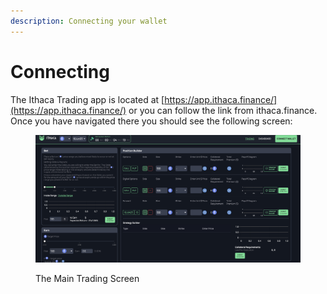 ```yaml
---
description: Connecting your wallet
---
```


# Connecting

The Ithaca Trading app is located at [https://app.ithaca.finance/](https://app.ithaca.finance/) or you can follow the link from ithaca.finance. Once you have navigated there you should see the following screen:



<figure><img src="../../.gitbook/assets/Screenshot 2023-05-30 at 14.45.40.png" alt=""><figcaption><p>The Main Trading Screen</p></figcaption></figure>
